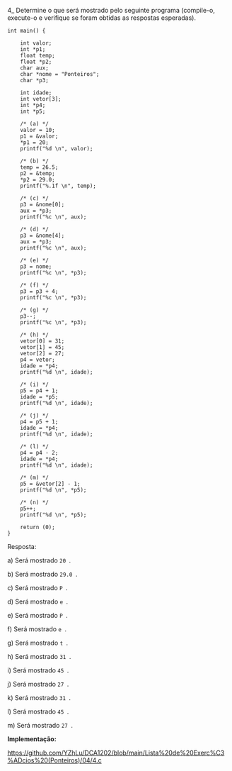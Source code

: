 4_ Determine o que será mostrado pelo seguinte programa
(compile-o, execute-o e verifique se foram obtidas 
as respostas esperadas).

```
int main() {

    int valor;
    int *p1;
    float temp;
    float *p2;
    char aux;
    char *nome = "Ponteiros";
    char *p3;

    int idade;
    int vetor[3];
    int *p4;
    int *p5;

    /* (a) */
    valor = 10;
    p1 = &valor;
    *p1 = 20;
    printf("%d \n", valor);

    /* (b) */
    temp = 26.5;
    p2 = &temp;
    *p2 = 29.0;
    printf("%.1f \n", temp);

    /* (c) */
    p3 = &nome[0];
    aux = *p3;
    printf("%c \n", aux);

    /* (d) */
    p3 = &nome[4];
    aux = *p3;
    printf("%c \n", aux);

    /* (e) */
    p3 = nome;
    printf("%c \n", *p3);

    /* (f) */
    p3 = p3 + 4;
    printf("%c \n", *p3);

    /* (g) */
    p3--;
    printf("%c \n", *p3);

    /* (h) */
    vetor[0] = 31;
    vetor[1] = 45;
    vetor[2] = 27;
    p4 = vetor;
    idade = *p4;
    printf("%d \n", idade);

    /* (i) */
    p5 = p4 + 1;
    idade = *p5;
    printf("%d \n", idade);

    /* (j) */
    p4 = p5 + 1;
    idade = *p4;
    printf("%d \n", idade);

    /* (l) */
    p4 = p4 - 2;
    idade = *p4;
    printf("%d \n", idade);

    /* (m) */
    p5 = &vetor[2] - 1;
    printf("%d \n", *p5);

    /* (n) */
    p5++;
    printf("%d \n", *p5);
    
    return (0);
}
```

Resposta:

a) Será mostrado `20 `.

b) Será mostrado `29.0 `.

c) Será mostrado `P `.

d) Será mostrado `e `.

e) Será mostrado `P `.

f) Será mostrado `e `.

g) Será mostrado `t `.

h) Será mostrado `31 `.

i) Será mostrado `45 `.

j) Será mostrado `27 `.

k) Será mostrado `31 `.

l) Será mostrado `45 `.

m) Será mostrado `27 `.

**Implementação:**

https://github.com/YZhLu/DCA1202/blob/main/Lista%20de%20Exerc%C3%ADcios%20(Ponteiros)/04/4.c

